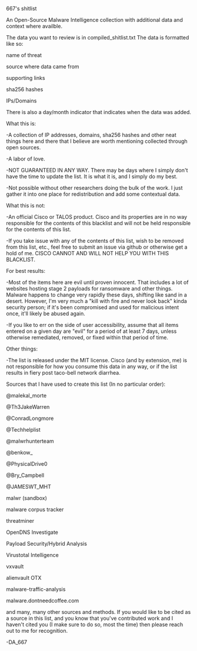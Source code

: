 667's shitlist

An Open-Source Malware Intelligence collection with additional data and context where availble.

The data you want to review is in compiled_shitlist.txt
The data is formatted like so:

name of threat

source where data came from

supporting links

sha256 hashes

IPs/Domains

There is also a day/month indicator that indicates when the data was added.

What this is:

-A collection of IP addresses, domains, sha256 hashes and other neat things here and there that I believe are worth mentioning collected through open sources.

-A labor of love.

-NOT GUARANTEED IN ANY WAY. There may be days where I simply don't have the time to update the list. It is what it is, and I simply do my best.

-Not possible without other researchers doing the bulk of the work. I just gather it into one place for redistribution and add some contextual data.

What this is not:

-An official Cisco or TALOS product. Cisco and its properties are in no way responsible for the contents of this blacklist and will not be held responsible for the contents of this list.

-If you take issue with any of the contents of this list, wish to be removed from this list, etc., feel free to submit an issue via github or otherwise get a hold of me. CISCO CANNOT AND WILL NOT HELP YOU WITH THIS BLACKLIST.

For best results:

-Most of the items here are evil until proven innocent. That includes a lot of websites hosting stage 2 payloads for ransomware and other things. Malware happens to change very rapidly these days, shifting like sand in a desert. However, I'm very much a "kill with fire and never look back" kinda security person; if it's been compromised and used for malicious intent once, it'll likely be abused again. 

-If you like to err on the side of user accessibility, assume that all items entered on a given day are "evil" for a period of at least 7 days, unless otherwise remediated, removed, or fixed within that period of time.

Other things:

-The list is released under the MIT license. Cisco (and by extension, me) is not responsible for how you consume this data in any way, or if the list results in fiery post taco-bell network diarrhea.

Sources that I have used to create this list (In no particular order):

@malekal_morte

@Th3JakeWarren

@ConradLongmore

@Techhelplist

@malwrhunterteam

@benkow_

@PhysicalDrive0

@Bry_Campbell

@JAMESWT_MHT

malwr (sandbox)

malware corpus tracker

threatminer

OpenDNS Investigate

Payload Security/Hybrid Analysis

Virustotal Intelligence

vxvault

alienvault OTX

malware-traffic-analysis

malware.dontneedcoffee.com

and many, many other sources and methods.
If you would like to be cited as a source in this list, and you know that you've contributed work and I haven't cited you (I make sure to do so, most the time) then please reach out to me for recognition.

-DA_667
